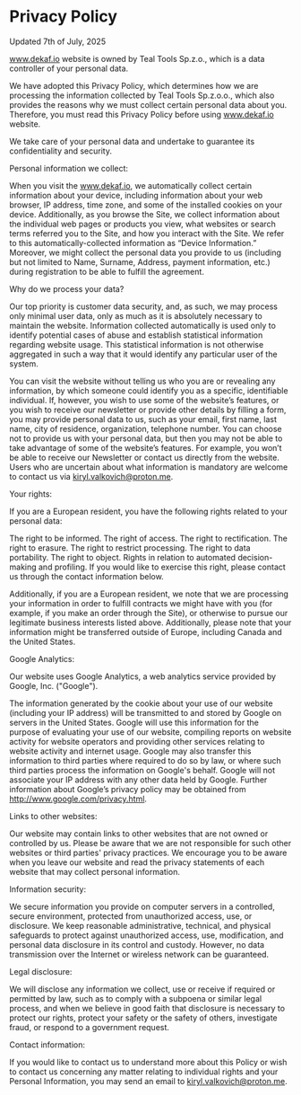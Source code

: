 # Privacy Policy

Updated 7th of July, 2025

www.dekaf.io website is owned by Teal Tools Sp.z.o., which is a data controller of your personal data.

We have adopted this Privacy Policy, which determines how we are processing the information collected by Teal Tools Sp.z.o.o., which also provides the reasons why we must collect certain personal data about you. Therefore, you must read this Privacy Policy before using www.dekaf.io website.

We take care of your personal data and undertake to guarantee its confidentiality and security.

Personal information we collect:

When you visit the www.dekaf.io, we automatically collect certain information about your device, including information about your web browser, IP address, time zone, and some of the installed cookies on your device. Additionally, as you browse the Site, we collect information about the individual web pages or products you view, what websites or search terms referred you to the Site, and how you interact with the Site. We refer to this automatically-collected information as “Device Information.” Moreover, we might collect the personal data you provide to us (including but not limited to Name, Surname, Address, payment information, etc.) during registration to be able to fulfill the agreement.

Why do we process your data?

Our top priority is customer data security, and, as such, we may process only minimal user data, only as much as it is absolutely necessary to maintain the website. Information collected automatically is used only to identify potential cases of abuse and establish statistical information regarding website usage. This statistical information is not otherwise aggregated in such a way that it would identify any particular user of the system.

You can visit the website without telling us who you are or revealing any information, by which someone could identify you as a specific, identifiable individual. If, however, you wish to use some of the website’s features, or you wish to receive our newsletter or provide other details by filling a form, you may provide personal data to us, such as your email, first name, last name, city of residence, organization, telephone number. You can choose not to provide us with your personal data, but then you may not be able to take advantage of some of the website’s features. For example, you won’t be able to receive our Newsletter or contact us directly from the website. Users who are uncertain about what information is mandatory are welcome to contact us via kiryl.valkovich@proton.me.

Your rights:

If you are a European resident, you have the following rights related to your personal data:

The right to be informed.
The right of access.
The right to rectification.
The right to erasure.
The right to restrict processing.
The right to data portability.
The right to object.
Rights in relation to automated decision-making and profiling.
If you would like to exercise this right, please contact us through the contact information below.

Additionally, if you are a European resident, we note that we are processing your information in order to fulfill contracts we might have with you (for example, if you make an order through the Site), or otherwise to pursue our legitimate business interests listed above. Additionally, please note that your information might be transferred outside of Europe, including Canada and the United States.

Google Analytics:

Our website uses Google Analytics, a web analytics service provided by Google, Inc. ("Google").

The information generated by the cookie about your use of our website (including your IP address) will be transmitted to and stored by Google on servers in the United States. Google will use this information for the purpose of evaluating your use of our website, compiling reports on website activity for website operators and providing other services relating to website activity and internet usage. Google may also transfer this information to third parties where required to do so by law, or where such third parties process the information on Google's behalf. Google will not associate your IP address with any other data held by Google. Further information about Google’s privacy policy may be obtained from http://www.google.com/privacy.html.

Links to other websites:

Our website may contain links to other websites that are not owned or controlled by us. Please be aware that we are not responsible for such other websites or third parties' privacy practices. We encourage you to be aware when you leave our website and read the privacy statements of each website that may collect personal information.

Information security:

We secure information you provide on computer servers in a controlled, secure environment, protected from unauthorized access, use, or disclosure. We keep reasonable administrative, technical, and physical safeguards to protect against unauthorized access, use, modification, and personal data disclosure in its control and custody. However, no data transmission over the Internet or wireless network can be guaranteed.

Legal disclosure:

We will disclose any information we collect, use or receive if required or permitted by law, such as to comply with a subpoena or similar legal process, and when we believe in good faith that disclosure is necessary to protect our rights, protect your safety or the safety of others, investigate fraud, or respond to a government request.

Contact information:

If you would like to contact us to understand more about this Policy or wish to contact us concerning any matter relating to individual rights and your Personal Information, you may send an email to kiryl.valkovich@proton.me.
